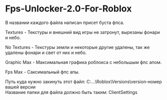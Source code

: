# Fps-Unlocker-2.0-For-Roblox

В названии каждого файла написан присет буста фпса.

Textures - Текстуры и внешний вид игры не затронут, вырезаны фонари и небо.

No Textures - Текстуры земли и некоторые другие удалены, так же удалены фонари и свет от них и небо.

Graphic Max - Максимальная графика роблокса с небольшым фпс апом.

Fps Max - Саксимальный фпс апы.

Путь куда нужно закинуть этот файл: C:\...\Roblox\Versions\version-номер вашей версии\
Название папки для файла должно быть таким: ClientSettings
